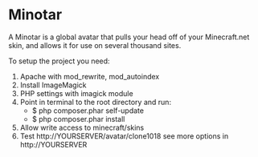 Minotar
=======

A Minotar is a global avatar that pulls your head off of your Minecraft.net skin, and allows it for use on several thousand sites. 

To setup the project you need:

1. Apache with mod_rewrite, mod_autoindex
2. Install ImageMagick
3. PHP settings with imagick module
4. Point in terminal to the root directory and run:
    - $ php composer.phar self-update
    - $ php composer.phar install
5. Allow write access to minecraft/skins
6. Test http://YOURSERVER/avatar/clone1018 see more options in http://YOURSERVER

